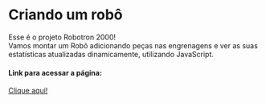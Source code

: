 <h1>Criando um robô</h1>

<p> Esse é o projeto Robotron 2000! <br>
  Vamos montar um Robô adicionando peças nas engrenagens e ver as suas estatísticas atualizadas dinamicamente, utilizando JavaScript.</p>
  
  <h4>Link para acessar a página:</h4>
  <a href="https://jessica-hanemann.github.io/create-robot/">Clique aqui!</a>
